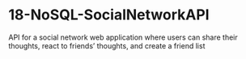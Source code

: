 # 18-NoSQL-SocialNetworkAPI
API for a social network web application where users can share their thoughts, react to friends’ thoughts, and create a friend list
